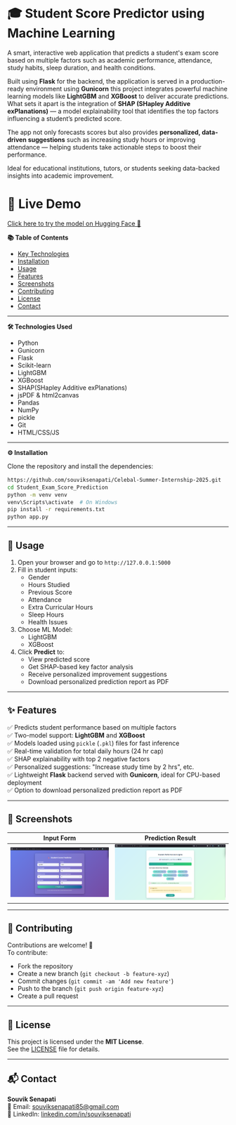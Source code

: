# 🎓 Student Score Predictor using Machine Learning

A smart, interactive web application that predicts a student's exam score based on multiple factors such as academic performance, attendance, study habits, sleep duration, and health conditions.

Built using **Flask** for the backend, the application is served in a production-ready environment using **Gunicorn** this project integrates powerful machine learning models like **LightGBM** and **XGBoost** to deliver accurate predictions. What sets it apart is the integration of **SHAP (SHapley Additive exPlanations)** — a model explainability tool that identifies the top factors influencing a student’s predicted score.

The app not only forecasts scores but also provides **personalized, data-driven suggestions** such as increasing study hours or improving attendance — helping students take actionable steps to boost their performance.

Ideal for educational institutions, tutors, or students seeking data-backed insights into academic improvement.

# 🔗 Live Demo

[Click here to try the model on Hugging Face 🚀](https://huggingface.co/spaces/souviksenapati/Student_Exam_Score_Prediction)


**📚 Table of Contents**

- [Key Technologies](#key-technologies)
- [Installation](#installation)
- [Usage](#usage)
- [Features](#features)
- [Screenshots](#screenshots)
- [Contributing](#contributing)
- [License](#license)
- [Contact](#contact)

---

**🛠️ Technologies Used**

- Python
- Gunicorn 
- Flask  
- Scikit-learn  
- LightGBM  
- XGBoost  
- SHAP(SHapley Additive exPlanations)
- jsPDF & html2canvas
- Pandas  
- NumPy
- pickle
- Git
- HTML/CSS/JS  

---
 
**⚙️ Installation**

Clone the repository and install the dependencies:

```bash
https://github.com/souviksenapati/Celebal-Summer-Internship-2025.git
cd Student_Exam_Score_Prediction
python -m venv venv
venv\Scripts\activate  # On Windows
pip install -r requirements.txt
python app.py
```
---

## 🚀 Usage

1. Open your browser and go to `http://127.0.0.1:5000`
2. Fill in student inputs:
   - Gender
   - Hours Studied
   - Previous Score
   - Attendance
   - Extra Curricular Hours
   - Sleep Hours
   - Health Issues
3. Choose ML Model:
   - LightGBM
   - XGBoost
4. Click **Predict** to:
   - View predicted score
   - Get SHAP-based key factor analysis
   - Receive personalized improvement suggestions
   - Download personalized prediction report as PDF

---

## ✨ Features

✅ Predicts student performance based on multiple factors  
✅ Two-model support: **LightGBM** and **XGBoost**  
✅ Models loaded using `pickle` (`.pkl`) files for fast inference   
✅ Real-time validation for total daily hours (24 hr cap)  
✅ SHAP explainability with top 2 negative factors  
✅ Personalized suggestions: "Increase study time by 2 hrs", etc.  
✅ Lightweight **Flask** backend served with **Gunicorn**, ideal for CPU-based deployment  
✅ Option to download personalized prediction report as PDF



---

## 📸 Screenshots

| Input Form | Prediction Result |
|------------|-------------------|
| ![Form](Student_Exam_Score_Prediction/screenshots/form.png) | ![Result](Student_Exam_Score_Prediction/screenshots/result.png) |


---

## 🤝 Contributing

Contributions are welcome! 🚀  
To contribute:

- Fork the repository  
- Create a new branch (`git checkout -b feature-xyz`)  
- Commit changes (`git commit -am 'Add new feature'`)  
- Push to the branch (`git push origin feature-xyz`)  
- Create a pull request  

---

## 📄 License

This project is licensed under the **MIT License**.  
See the [LICENSE](LICENSE) file for details.

---

## 📬 Contact

**Souvik Senapati**  
📧 Email: souviksenapati85@gmail.com  
🔗 LinkedIn: [linkedin.com/in/souviksenapati](https://linkedin.com/in/souviksenapati)


